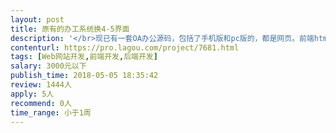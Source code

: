 ```yaml
---                
layout: post       
title: 原有的办工系统换4-5界面           
description: '</br>现已有一套OA办公源码，包括了手机版和pc版的，都是网页。前端html+Jquery+css,后端是php + mysql。</br></br>（1）手机页面的几个页面要换一下，换的页面的静态html+css代码都有了。只要把新页面套上原有的逻辑就可以了。</br>（2）电脑版的改动很少，只要把首页给一下。界面静态代码都有，也只要给一下逻辑。</br>（3）你如果是一个熟练的php程序员，同时你会使用jquery,你可能只要1-2天就可以完成任务。</br>'     
contenturl: https://pro.lagou.com/project/7681.html      
tags: [Web网站开发,前端开发,后端开发]            
salary: 3000元以下          
publish_time: 2018-05-05 18:35:42         
review: 1444人                   
apply: 5人                   
recommend: 0人                   
time_range: 小于1周              
---                 
```

